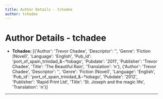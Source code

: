 ```yaml
---
title: Author Details - tchadee
author: tchadee
---
```


# Author Details - tchadee

<ul>
    <li><strong>Tchadee:</strong> [{'Author': 'Trevor Chadee', 'Descriptor': '', 'Genre': 'Fiction (Novel)', 'Language': 'English', 'Pub_id': 'port_of_spain_trinidad_&¬†tobago', 'Pubdate': '2011', 'Publisher': 'Trevor Chadee', 'Title': 'The Beautiful Rain', 'Translation': 'n'}, {'Author': 'Trevor Chadee', 'Descriptor': '', 'Genre': 'Fiction (Novel)', 'Language': 'English', 'Pub_id': 'port_of_spain_trinidad_&¬†tobago', 'Pubdate': '2012', 'Publisher': 'Rapid Print Ltd', 'Title': 'St. Joseph and the magic life', 'Translation': 'n'}]</li>
</ul>
<hr>